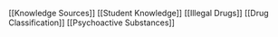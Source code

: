 [[Knowledge Sources]]
[[Student Knowledge]]
[[Illegal Drugs]]
[[Drug Classification]]
[[Psychoactive Substances]]
